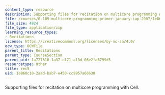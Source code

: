 ```yaml
---
content_type: resource
description: Supporting files for recitation on multicore programming with Cell.
file: /courses/6-189-multicore-programming-primer-january-iap-2007/1e860c102aadbab7e450cc9957a60638_rec5.zip
file_size: 4824
file_type: application/zip
learning_resource_types:
- Recitations
license: https://creativecommons.org/licenses/by-nc-sa/4.0/
ocw_type: OCWFile
parent_title: Recitations
parent_type: CourseSection
parent_uid: 1a727310-1a37-c171-a13d-06e2fa6799d5
resourcetype: Other
title: rec5
uid: 1e860c10-2aad-bab7-e450-cc9957a60638
---
```

Supporting files for recitation on multicore programming with Cell.